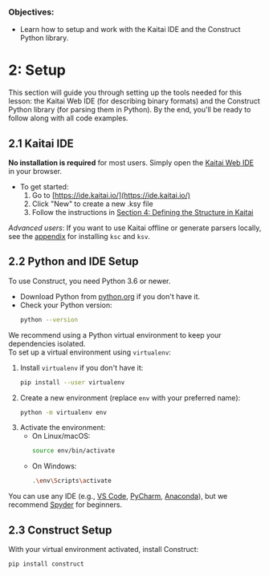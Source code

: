 ### Objectives:
* Learn how to setup and work with the Kaitai IDE and the Construct Python library.

# 2: Setup

This section will guide you through setting up the tools needed for this lesson: the Kaitai Web IDE (for describing binary formats) and the Construct Python library (for parsing them in Python). By the end, you'll be ready to follow along with all code examples.

## 2.1 Kaitai IDE

**No installation is required** for most users. Simply open the [Kaitai Web IDE](https://ide.kaitai.io/) in your browser.  
- To get started:  
  1. Go to [https://ide.kaitai.io/](https://ide.kaitai.io/)  
  2. Click "New" to create a new .ksy file  
  3. Follow the instructions in [Section 4: Defining the Structure in Kaitai](kaitai_basics.md)

*Advanced users*: If you want to use Kaitai offline or generate parsers locally, see the [appendix](appendix.md) for installing `ksc` and `ksv`.

## 2.2 Python and IDE Setup

To use Construct, you need Python 3.6 or newer.  
- Download Python from [python.org](https://www.python.org/downloads/) if you don't have it.
- Check your Python version:
    ```bash
    python --version
    ```

We recommend using a Python virtual environment to keep your dependencies isolated.  
To set up a virtual environment using `virtualenv`:

1. Install `virtualenv` if you don't have it:
    ```bash
    pip install --user virtualenv
    ```
2. Create a new environment (replace `env` with your preferred name):
    ```bash
    python -m virtualenv env
    ```
3. Activate the environment:
    - On Linux/macOS:
        ```bash
        source env/bin/activate
        ```
    - On Windows:
        ```bash
        .\env\Scripts\activate
        ```

You can use any IDE (e.g., [VS Code](https://code.visualstudio.com/), [PyCharm](https://www.jetbrains.com/pycharm/), [Anaconda](https://www.anaconda.com/)), but we recommend [Spyder](https://www.spyder-ide.org/download) for beginners.

## 2.3 Construct Setup

With your virtual environment activated, install Construct:
```bash
pip install construct
```